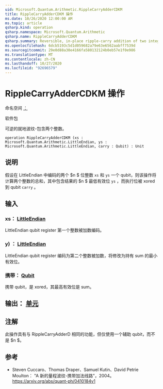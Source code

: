 ```yaml
---
uid: Microsoft.Quantum.Arithmetic.RippleCarryAdderCDKM
title: RippleCarryAdderCDKM 操作
ms.date: 10/26/2020 12:00:00 AM
ms.topic: article
qsharp.kind: operation
qsharp.namespace: Microsoft.Quantum.Arithmetic
qsharp.name: RippleCarryAdderCDKM
qsharp.summary: Reversible, in-place ripple-carry addition of two integers.
ms.openlocfilehash: 6dcb5193c5d1d059682a79e63e6562aabff7539d
ms.sourcegitcommit: 29e0d88a30e4166fa580132124b0eb57e1f0e986
ms.translationtype: MT
ms.contentlocale: zh-CN
ms.lasthandoff: 10/27/2020
ms.locfileid: "92696579"
---
```

# <a name="ripplecarryaddercdkm-operation"></a>RippleCarryAdderCDKM 操作

命名空间 [：](xref:Microsoft.Quantum.Arithmetic)

软件包 [](https://nuget.org/packages/)


可逆的就地波纹-包含两个整数。

```qsharp
operation RippleCarryAdderCDKM (xs : Microsoft.Quantum.Arithmetic.LittleEndian, ys : Microsoft.Quantum.Arithmetic.LittleEndian, carry : Qubit) : Unit
```


## <a name="description"></a>说明

假设在 LittleEndian 中编码的两个 $n $ 位整数 `xs` 和 `ys` 一个 qubit，则该操作将计算两个整数的总和，其中包含结果的 $n $ 最低有效位 `ys` ，而执行位被 xored 到 qubit `carry` 。

## <a name="input"></a>输入

### <a name="xs--littleendian"></a>xs： [LittleEndian](xref:Microsoft.Quantum.Arithmetic.LittleEndian)

LittleEndian qubit register 第一个整数被加数编码。


### <a name="ys--littleendian"></a>y) ： [LittleEndian](xref:Microsoft.Quantum.Arithmetic.LittleEndian)

LittleEndian qubit register 编码为第二个整数被加数，将修改为持有 sum 的最小有效位。


### <a name="carry--qubit"></a>携带： [Qubit](xref:microsoft.quantum.lang-ref.qubit)

携带 qubit，是 xored，其最高有效位是 sum。



## <a name="output--unit"></a>输出： [单元](xref:microsoft.quantum.lang-ref.unit)



## <a name="remarks"></a>注解

此操作具有与 RippleCarryAdderD 相同的功能，但仅使用一个辅助 qubit，而不是 $n $。

## <a name="references"></a>参考

- Steven Cuccaro、Thomas Draper、Samuel Kutin、David Petrie Moulton： "A 新的量程波纹-携带加法线路"，2004。
  https://arxiv.org/abs/quant-ph/0410184v1